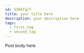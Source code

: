```yaml
---
id: S2HAfgcT
title: your title here
description: your description here
tags:
  - first_tag
  - second_tag
---
```


Post body here
